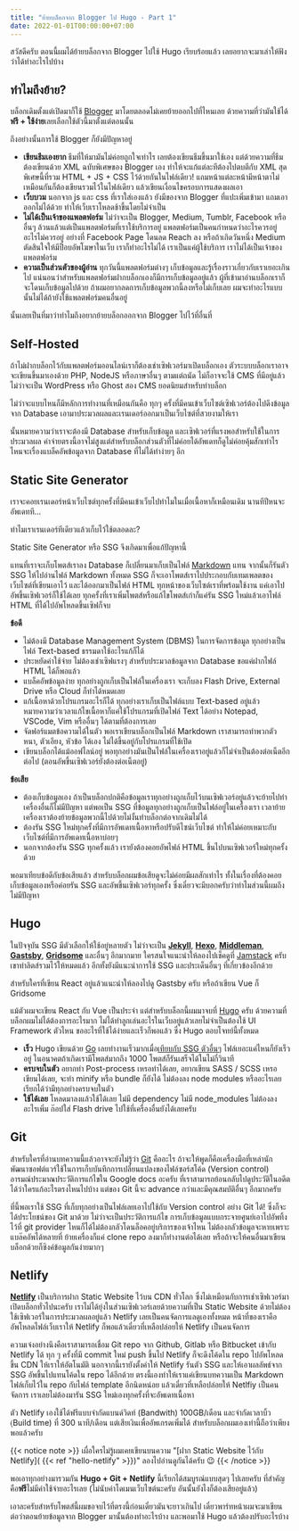 ```yaml
---
title: "ย้ายบล็อกจาก Blogger ไป Hugo - Part 1"
date: 2022-01-01T00:00:00+07:00
---
```


สวัสดีครับ ตอนนี้ผมได้ย้ายบล็อกจาก Blogger ไปใช้ Hugo เรียบร้อยแล้ว เลยอยากจะมาเล่าให้ฟังว่าได้ทำอะไรไปบ้าง 

## ทำไมถึงย้าย?

บล็อกเดิมตั้งแต่เปิดมาก็ใช้ [Blogger](https://www.blogger.com) มาโดยตลอดไม่เคยย้ายออกไปที่ไหนเลย ด้วยความที่ว่ามันใช้ได้**ฟรี + ใช้ง่าย**เลยเลือกใช้ตัวนี้มาตั้งแต่ตอนนั้น

ถึงอย่างนั้นการใช้ Blogger ก็ยังมีปัญหาอยู่

- **เขียนธีมเองยาก** ธีมที่ให้มามันไม่ค่อยถูกใจเท่าไร เลยต้องเขียนธีมขึ้นมาใช้เอง แต่ด้วยความที่ธีมต้องเขียนด้วย XML ฉบับพิเศษของ Blogger เอง ทำให้จะแก้แต่ละทีต้องไปตบตีกับ XML สุดพิเศษนี้ที่รวม HTML + JS + CSS ไว้ด้วยกันในไฟล์เดียว! แถมหน้าแต่ละหน้ามีหน้าตาไม่เหมือนกันก็ต้องเขียนรวมไว้ในไฟล์เดียว แล้วเขียนเงื่อนไขครอบการแสดงผลเอา
- **เว็บบวม** นอกจาก js และ css ที่เราใส่เองแล้ว ยังมีของจาก Blogger ที่แปะเพิ่มเข้ามา แถมเอาออกไม่ได้ด้วย ทำให้เว็บเราโหลดช้าขึ้นโดยไม่จำเป็น
- **ไม่ได้เป็นเจ้าของแพลตฟอร์ม** ไม่ว่าจะเป็น Blogger, Medium, Tumblr, Facebook หรือ อื่นๆ ล้วนแล้วแต่เป็นแพลตฟอร์มที่เราใช้บริการอยู่ แพลตฟอร์มเป็นคนกำหนดว่าอะไรควรอยู่อะไรไม่ควรอยู่ อย่างที่ Facebook Page โดนลด Reach ลง หรือถ้าเกิดวันหนึ่ง Medium ตัดสินใจให้มีป็อบอัพโฆษาในเว็บ เราก็ทำอะไรไม่ได้ เราเป็นแค่ผู้ใช้บริการ เราไม่ได้เป็นเจ้าของแพลตฟอร์ม
- **ความเป็นส่วนตัวของผู้อ่าน** ทุกวันนี้แพลตฟอร์มต่างๆ เก็บข้อมูลและรู้เรื่องราวเกี่ยวกับเราเยอะเกินไป แน่นอนว่าสำหรับแพลตฟอร์มฝากบล็อกเองก็มีการเก็บข้อมูลอยู่แล้ว ผู้ที่เข้ามาอ่านบล็อกเราก็จะโดนเก็บข้อมูลไปด้วย ถ้าผมอยากลดการเก็บข้อมูลพวกนี้ลงหรือไม่เก็บเลย ผมจะทำอะไรแบบนั้นไม่ได้ถ้ายังใช้แพลตฟอร์มคนอื่นอยู่

นั้นเลยเป็นที่มาว่าทำไมถึงอยากย้ายบล็อกออกจาก Blogger ไปไว้ที่อื่นที่

## Self-Hosted

ถ้าไม่ฝากบล็อกไว้กับแพลตฟอร์มออนไลน์เราก็ต้องเช่าเซิฟเวอร์มาเปิดบล็อกเอง ตัวระบบบล็อกเราอาจจะเขียนขึ้นมาเองด้วย PHP, NodeJS หรือภาษาอื่นๆ ตามแต่ถนัด ไม่ก็อาจจะใช้ CMS ที่มีอยู่แล้วไม่ว่าจะเป็น WordPress หรือ Ghost สอง CMS ยอดนิยมสำหรับทำบล็อก

ไม่ว่าจะแบบไหนก็มีหลักการทำงานที่เหมือนกันคือ ทุกๆ ครั้งที่มีคนเข้าเว็บไซต์เซิฟเวอร์ต้องไปดึงข้อมูลจาก Database เอามาประมวลผลและเรนเดอร์ออกมาเป็นเว็บไซต์ที่สวยงามให้เรา

นั้นหมายความว่าเราจะต้องมี Database สำหรับเก็บข้อมูล และเซิฟเวอร์ที่แรงพอสำหรับใช้ในการประมวลผล ค่าจ่ายตรงนี้อาจไม่สูงแต่สำหรับบล็อกส่วนตัวที่ไม่ค่อยได้อัพเดทก็ดูไม่ค่อยคุ้มสักเท่าไร ไหนจะเรื่องแบล็คอัพข้อมูลจาก Database ที่ไม่ได้ทำง่ายๆ อีก

## Static Site Generator

เราจะคอยเรนเดอร์หน้าเว็บไซต์ทุกครั้งที่มีคนเข้าเว็บไปทำไมในเมื่อเนื้อหาก็เหมือนเดิม นานทีปีหนจะอัพเดทที...

ทำไมเราเรนเดอร์ทีเดียวแล้วเก็บไว้ใช้ตลอดละ?

Static Site Generator หรือ SSG จึงเกิดมาเพื่อแก้ปัญหานี้

แทนที่เราจะเก็บโพตส์เราลง Database ก็เปลี่ยนมาเก็บเป็นไฟล์ [Markdown](https://en.wikipedia.org/wiki/Markdown) แทน จากนั้นก็รันตัว SSG ให้ไปอ่านไฟล์ Markdown ทั้งหมด SSG ก็จะเอาโพตส์เราไปประกอบกับเทมเพลตของเว็บไซต์ที่เขียนเอาไว้ และได้ออกมาเป็นไฟล์ HTML ทุกหน้าของเว็บไซต์เราที่พร้อมใช้งาน แค่เอาไปอัพขึ้นเซิฟเวอร์ก็ใช้ได้เลย ทุกครั้งที่เราเพิ่มโพตส์หรือแก้ไขโพตส์เก่าก็แค่รัน SSG 	ใหม่แล้วเอาไฟล์ HTML ที่ได้ไปอัพโหลดขึ้นเซิฟก็จบ

**ข้อดี**
- ไม่ต้องมี Database Management System (DBMS) ในการจัดการข้อมูล ทุกอย่างเป็นไฟล์ Text-based ธรรมดาใช้อะไรแก้ก็ได้
- ประหยัดค่าใช้จ่าย ไม่ต้องเช่าเซิฟแรงๆ สำหรับประมวลข้อมูลจาก Database ขอแค่ฝากไฟล์ HTML ได้ก็พอแล้ว
- แบล็คอัพข้อมูลง่าย ทุกอย่างถูกเก็บเป็นไฟล์ในเครื่องเรา จะเก็บลง Flash Drive, External Drive หรือ Cloud ก็ทำได้หมดเลย
- แก้เนื้อหาด้วยโปรแกรมอะไรก็ได้ ทุกอย่างเราเก็บเป็นไฟล์แบบ Text-based อยู่แล้ว หมายความว่าเวลาแก้ไขเนื้อหาก็แค่ใช้โปรแกรมที่เปิดไฟล์ Text ได้อย่าง  Notepad, VSCode, Vim หรืออื่นๆ ได้ตามที่ต้องการเลย
- จัดฟอร์แมตข้อความได้ในตัว พอเราเขียนบล็อกเป็นไฟล์ Markdown เราสามารถทำพวกตัวหนา, ตัวเอียง, หัวข้อ ได้เอง ไม่ได้ขึ้นอยู่กับโปรแกรมที่ใช้เปิด
- เขียนบล็อกได้แม้ออฟไลน์อยู่ พอทุกอย่างมันเป็นไฟล์ในเครื่องเราอยู่แล้วก็ไม่จำเป็นต้องต่อเน็ตอีกต่อไป (ตอนอัพขึ้นเซิฟเวอร์ยังต้องต่อเน็ตอยู่)

**ข้อเสีย**
- ต้องเก็บข้อมูลเอง ถ้าเป็นบล็อกปกติคือข้อมูลเราทุกอย่างถูกเก็บไว้บนเซิฟเวอร์อยู่แล้วจะย้ายไปทำเครื่องอื่นก็ไม่มีปัญหา แต่พอเป็น SSG ที่ข้อมูลทุกอย่างถูกเก็บเป็นไฟล์อยู่ในเครื่องเรา เวลาย้ายเครื่องเราต้องย้ายข้อมูลพวกนี้ไปด้วยไม่งั้นทำบล็อกต่อจากเดิมไม่ได้
- ต้องรัน SSG ใหม่ทุกครั้งที่มีการอัพเดทเนื้อหาหรือปรับดีไซน์เว็บไซต์ ทำให้ไม่ค่อยเหมาะกับเว็บไซต์ที่มีการอัพเดทเนื้อหาบ่อยๆ
- นอกจากต้องรัน SSG ทุกครั้งแล้ว เรายังต้องคอยอัพไฟล์ HTML ขึ้นไปบนเซิฟเวอร์ใหม่ทุกครั้งด้วย

พอมาเทียบข้อดีกับข้อเสียแล้ว สำหรับบล็อกผมข้อเสียดูจะไม่ค่อยมีผลสักเท่าไร ทั้งในเรื่องที่ต้องคอยเก็บข้อมูลเองหรือค่อยรัน SSG และอัพขึ้นเซิฟเวอร์ทุกครั้ง ซึ่งเดี๋ยวจะมีบอกครับว่าทำไมส่วนนี้ผมถึงไม่มีปัญหา 

## Hugo

ในปัจจุบัน SSG มีตัวเลือกให้ใช้อยู่หลายตัว ไม่ว่าจะเป็น [**Jekyll**](https://jekyllrb.com/), [**Hexo**](https://hexo.io/), [**Middleman**](https://middlemanapp.com/), [**Gastsby**](https://www.gatsbyjs.com/), [**Gridsome**](https://gridsome.org/) และอื่นๆ อีกมากมาย ใครสนใจแนะนำให้ลองไปเช็คดูที่ [Jamstack](https://jamstack.org/generators/) ครับ เขาทำลิตส์รวมไว้ให้หมดแล้ว อีกทั้งยังมีแนะนำการใช้ SSG และประเด็นอื่นๆ ที่เกี่ยวข้องอีกด้วย 

สำหรับใครที่เขียน React อยู่แล้วแนะนำให้ลองไปดู Gastsby ครับ หรือถ้าเขียน Vue ก็ Gridsome

แม้ตัวผมจะเขียน React กับ Vue เป็นประจำ แต่สำหรับบล็อกนี้ผมมาจบที่ [Hugo](https://gohugo.io/) ครับ ด้วยความที่บล็อกผมไม่ได้ต้องการอะไรมาก ไม่ได้ทำลูกเล่นอะไรในเว็บอยู่แล้วเลยไม่จำเป็นต้องใช้ UI Framework ตัวไหน ขออะไรที่ใช้ได้ง่ายและเร็วก็พอแล้ว ซึ่ง Hugo ตอบโจทย์นี้ทั้งหมด

- **เร็ว** Hugo เขียนด้วย [Go](https://go.dev) เลยทำงานเร็วมากเมื่อ[เทียบกับ SSG ตัวอื่นๆ](https://css-tricks.com/comparing-static-site-generator-build-times/) ไฟล์เยอะแค่ไหนก็ยังเร็วอยู่ ในอนาคตถ้าเกิดเรามีโพตส์มากถึง 1000 โพตส์ก็รันเสร็จได้ในไม่กี่วินาที
- **ครบจบในตัว** อยากทำ Post-process เหรอทำได้เลย, อยากเขียน SASS / SCSS เหรอเขียนได้เลย, จะทำ minify หรือ bundle ก็ยังได้ ไม่ต้องลง node modules หรืออะไรเลย เรียกได้ว่ามีทุกอย่างครบจบในตัว
- **ใช้ได้เลย** โหลดมาลงแล้วใช้ได้เลย ไม่มี dependency ไม่มี node_modules ไม่ต้องลงอะไรเพิ่ม ก๊อปใส่ Flash drive ไปใช้ที่เครื่องอื่นยังได้เลยครับ

## Git

สำหรับใครที่อ่านบทความนี้แล้วอาจจะยังไม่รู้ว่า [Git](https://git-scm.com) คืออะไร ถ้าจะให้พูดก็คือเครื่องมือที่เหล่านักพัฒนาซอฟต์แวร์ใช้ในการเก็บบันทึกการเปลี่ยนแปลงของไฟล์ซอร์สโค้ด (Version control) อารมณ์ประมาณประวัติการแก้ไขใน Google docs อะครับ ที่เราสามารถย้อนกลับไปดูประวัติในอดีตได้ว่าใครแก้อะไรตรงไหนไปบ้าง แต่ของ Git นี้จะ advance กว่าและมีคุณสมบัติอื่นๆ อีกมากครับ

ที่นี้พอเราใช้ SSG ที่เก็บทุกอย่างเป็นไฟล์เลยเอาไปใช้กับ Version control อย่าง Git ได้! ซึ่งก็จะได้ประโยชน์ของ Git มาด้วย ไม่ว่าจะเป็นประวัติการแก้ไข การเก็บข้อมูลแบบกระจายศูนย์เอาไปอัพทิ้งไว้ที่ git provider ไหนก็ได้ไม่ต้องกลัวโดนล็อคอยู่บริการของเจ้าไหน ไม่ต้องกลัวข้อมูลจะหายเพราะแบล๊คอัพได้หลายที่ ย้ายเครื่องก็แค่ clone repo ลงมาก็ทำงานต่อได้เลย หรือถ้าจะให้คนอื่นมาเขียนบล็อกด้วยก็ซิงค์ข้อมูลกันง่ายมากๆ

## Netlify

[**Netlify**](https://www.netlify.com) เป็นบริการฝาก Static Website ไว้บน CDN ทั่วโลก ซึ่งไม่เหมือนกับการเช่าเซิฟเวอร์มาเปิดบล็อกทั่วไปนะครับ เราไม่ได้ยุ่งในส่วนเซิฟเวอร์เลยด้วยความที่เป็น Static Website ด้วยไม่ต้องใช้เซิฟเวอร์ในการประมวลผลอยู่แล้ว Netlify เลยเป็นคนจัดการแลดูเองทั้งหมด หน้าที่ของเราคืออัพโหลดไฟล์เว็บเราให้ Netlify ก็พอแล้วเดี๋ยวที่เหลือปล่อยให้ Netlify เป็นคนจัดการ

ความเจ๋งอย่างนึงคือเราสามารถเชื่อม Git repo จาก Github, Gitlab หรือ Bitbucket เข้ากับ Netlify ได้ ทุก ๆ ครั้งที่มี commit ใหม่ push ขึ้นไป Netlify ก็จะดึงโค้ดใน repo ไปอัพโหลดขึ้น CDN ให้เราให้อัตโนมัติ นอกจากนี้เรายังตั้งค่าให้ Netlify รันตัว SSG และให้เอาผลลัพธ์จาก SSG อัพขึ้นไปแทนโค้ดใน repo ได้อีกด้วย ตรงนี้เองทำให้เราแค่เขียนบทความเป็น Markdown ไฟล์เก็บไว้ใน repo กับไฟล์ template อีกนิดหน่อย แล้วเดี๋ยวที่เหลือปล่อยให้ Netlfiy เป็นคนจัดการ เราเลยไม่ต้องมารัน SSG ใหม่เองทุกครั้งที่จะอัพเดทเนื้อหา

ตัว Netlify เองใช้ได้ฟรีแบบจำกัดแบนด์วิดท์ (Bandwith) 100GB/เดือน และจำกัดเวลาบิ้ว (ฺBuild time) ที่ 300 นาที/เดือน แต่เสียเงินเพื่ออัพเกรดเพิ่มได้ สำหรับบล็อกผมเองเท่านี้ถือว่าเพียงพอแล้วครับ

{{< notice note >}}
เผื่อใครไม่รู้ผมเคยเขียนบนความ "[ฝาก Static Website ไว้กับ Netlify]( {{< ref "hello-netlify" >}})" ลองไปอ่านดูกันได้ครับ 😉
{{< /notice >}}

พอเอาทุกอย่างมารวมกัน **Hugo + Git + Netlify** นี้เรียกได้สมบูรณ์แบบสุดๆ ไปเลยครับ ที่สำคัญคือ**ฟรี**ไม่มีค่าใช้จ่ายอะไรเลย (ไม่นับค่าโดเมนเว็บไซต์นะครับ อันนั้นยังไงก็ต้องเสียอยู่แล้ว)

เอาละครับสำหรับโพตส์นี้ผมขอจบไว้ที่ตรงนี้ก่อนเดี๋ยวมันจะยาวเกินไป เดี๋ยวพาร์ทหน้าผมจะมาเขียนต่อว่าตอนย้ายข้อมูลจาก Blogger มานั้นต้องทำอะไรบ้าง และพอมาใช้ Hugo แล้วต้องปรับอะไรบ้าง